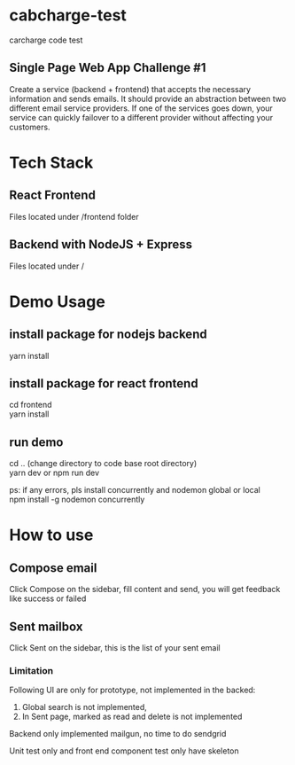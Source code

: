 # cabcharge-test
carcharge code test

## Single Page Web App Challenge #1
Create a service (backend + frontend) that accepts the necessary information and sends emails. It should provide an abstraction between two different email service providers. If one of the services goes down, your service can quickly failover to a different provider without affecting your customers.

# Tech Stack
## React Frontend
Files located under /frontend folder

## Backend with NodeJS + Express
Files located under /


# Demo Usage
## install package for nodejs backend
yarn install
## install package for react frontend
cd frontend <br/>
yarn install <br/>

## run demo
cd .. (change directory to code base root directory) <br/>
yarn dev or npm run dev <br/>

ps: if any errors, pls install concurrently and nodemon global or local<br/>
npm install -g nodemon concurrently

# How to use
## Compose email
Click Compose on the sidebar, fill content and send, you will get feedback like
success or failed

## Sent mailbox
Click Sent on the sidebar, this is the list of your sent email

### Limitation
Following UI are only for prototype, not implemented in the backed:
1. Global search is not implemented,
2. In Sent page, marked as read and delete is not implemented

Backend only implemented mailgun, no time to do sendgrid

Unit test only and front end component test only have skeleton